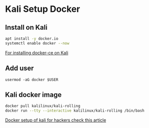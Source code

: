 # Kali Setup Docker 
## Install on Kali
```bash
apt install -y docker.io
systemctl enable docker --now
```

[For installing docker-ce on Kali](https://www.kali.org/docs/containers/installing-docker-on-kali/)

## Add user
```bashg
usermod -aG docker $USER
````

## Kali docker image 
```bash
docker pull kalilinux/kali-rolling
docker run --tty --interactive kalilinux/kali-rolling /bin/bash
```

[Docker setup of kali  for hackers check this article](https://www.pentestpartners.com/security-blog/docker-for-hackers-a-pen-testers-guide/)
